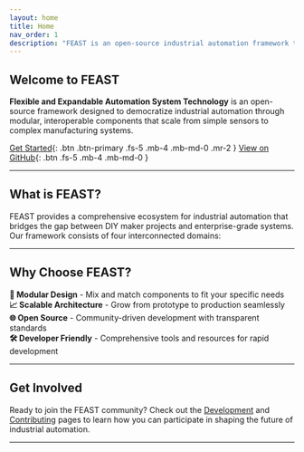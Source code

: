 ```yaml
---
layout: home
title: Home
nav_order: 1
description: "FEAST is an open-source industrial automation framework that combines hardware, firmware, middleware, and software into a unified, scalable system for modern automation needs."
---
```


## Welcome to FEAST

**Flexible and Expandable Automation System Technology** is an open-source framework designed to democratize industrial automation through modular, interoperable components that scale from simple sensors to complex manufacturing systems.

[Get Started](/getting-started/){: .btn .btn-primary .fs-5 .mb-4 .mb-md-0 .mr-2 }
[View on GitHub][FEASTorg Github]{: .btn .fs-5 .mb-4 .mb-md-0 }

---

## What is FEAST?

FEAST provides a comprehensive ecosystem for industrial automation that bridges the gap between DIY maker projects and enterprise-grade systems. Our framework consists of four interconnected domains:

---

## Why Choose FEAST?

**🔧 Modular Design** - Mix and match components to fit your specific needs  
**📈 Scalable Architecture** - Grow from prototype to production seamlessly  
**🌐 Open Source** - Community-driven development with transparent standards  
**🛠️ Developer Friendly** - Comprehensive tools and resources for rapid development

---

## Get Involved

Ready to join the FEAST community? Check out the [Development](/development/) and [Contributing](/contributing/) pages to learn how you can participate in shaping the future of industrial automation.

---

[FEASTorg Github]: https://github.com/FEASTorg
